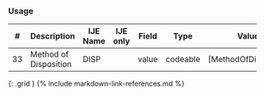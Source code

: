### Usage


| **#** |  **Description**   |  **IJE Name**   | IJE only |  **Field**  |  **Type**  | **Value Set**  |
| ---------| ------------- | ------------ | ---------- |---------- | -------- | -------- |
| 33 | Method of Disposition | DISP| |value | codeable | [MethodOfDispositionVS] | 
{: .grid }
{% include markdown-link-references.md %}
